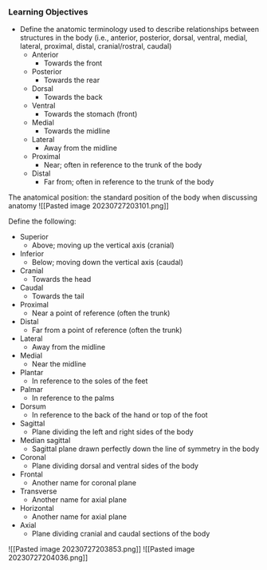 ### Learning Objectives
- Define the anatomic terminology used to describe relationships between structures in the body (i.e., anterior, posterior, dorsal, ventral, medial, lateral, proximal, distal, cranial/rostral, caudal)
	- Anterior
		- Towards the front
	- Posterior
		- Towards the rear
	- Dorsal
		- Towards the back
	- Ventral
		- Towards the stomach (front)
	- Medial
		- Towards the midline
	- Lateral
		- Away from the midline
	- Proximal
		- Near; often in reference to the trunk of the body
	- Distal
		- Far from; often in reference to the trunk of the body

The anatomical position: the standard position of the body when discussing anatomy
![[Pasted image 20230727203101.png]]

Define the following:
- Superior
	- Above; moving up the vertical axis (cranial)
- Inferior
	- Below; moving down the vertical axis (caudal)
- Cranial
	- Towards the head
- Caudal
	- Towards the tail
- Proximal
	- Near a point of reference (often the trunk)
- Distal
	- Far from a point of reference (often the trunk)
- Lateral
	- Away from the midline
- Medial
	- Near the midline
- Plantar
	- In reference to the soles of the feet
- Palmar
	- In reference to the palms
- Dorsum
	- In reference to the back of the hand or top of the foot
- Sagittal
	- Plane dividing the left and right sides of the body
- Median sagittal
	- Sagittal plane drawn perfectly down the line of symmetry in the body
- Coronal
	- Plane dividing dorsal and ventral sides of the body
- Frontal
	- Another name for coronal plane
- Transverse
	- Another name for axial plane
- Horizontal
	- Another name for axial plane
- Axial
	- Plane dividing cranial and caudal sections of the body

![[Pasted image 20230727203853.png]]
![[Pasted image 20230727204036.png]]